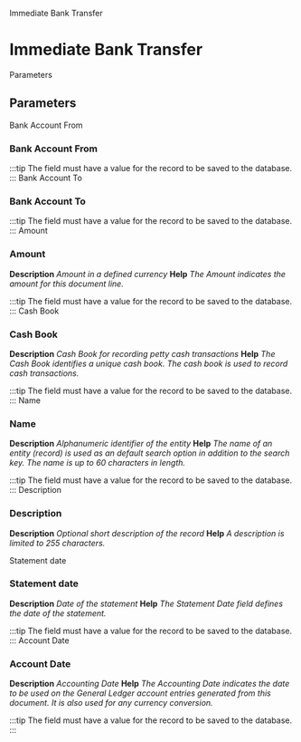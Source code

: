 
Immediate Bank Transfer
# Immediate Bank Transfer



Parameters
## Parameters


Bank Account From
### Bank Account From


:::tip
The field must have a value for the record to be saved to the database.
:::
Bank Account To
### Bank Account To


:::tip
The field must have a value for the record to be saved to the database.
:::
Amount
### Amount

**Description**
 *Amount in a defined currency*
**Help**
 *The Amount indicates the amount for this document line.*

:::tip
The field must have a value for the record to be saved to the database.
:::
Cash Book
### Cash Book

**Description**
 *Cash Book for recording petty cash transactions*
**Help**
 *The Cash Book identifies a unique cash book.  The cash book is used to record cash transactions.*

:::tip
The field must have a value for the record to be saved to the database.
:::
Name
### Name

**Description**
 *Alphanumeric identifier of the entity*
**Help**
 *The name of an entity (record) is used as an default search option in addition to the search key. The name is up to 60 characters in length.*

:::tip
The field must have a value for the record to be saved to the database.
:::
Description
### Description

**Description**
 *Optional short description of the record*
**Help**
 *A description is limited to 255 characters.*

Statement date
### Statement date

**Description**
 *Date of the statement*
**Help**
 *The Statement Date field defines the date of the statement.*

:::tip
The field must have a value for the record to be saved to the database.
:::
Account Date
### Account Date

**Description**
 *Accounting Date*
**Help**
 *The Accounting Date indicates the date to be used on the General Ledger account entries generated from this document. It is also used for any currency conversion.*

:::tip
The field must have a value for the record to be saved to the database.
:::